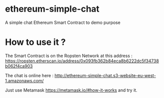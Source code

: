 # ethereum-simple-chat
A simple chat Ethereum Smart Contract to demo purpose

# How to use it ?
The Smart Contract is on the Ropsten Network at this address : https://ropsten.etherscan.io/address/0x093fb362b84eca8b6222dc5f34738b062f4ca903

The chat is online here : http://ethereum-simple-chat.s3-website-eu-west-1.amazonaws.com/

Just use Metamask https://metamask.io/#how-it-works and try it.
